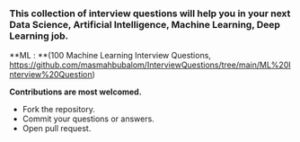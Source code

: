 ### **This collection of interview questions will help you in your next Data Science, Artificial Intelligence, Machine Learning, Deep Learning job.**

**ML : **(100 Machine Learning Interview Questions, https://github.com/masmahbubalom/InterviewQuestions/tree/main/ML%20Interview%20Question)

**Contributions are most welcomed.**

  - Fork the repository.
  - Commit your questions or answers.
  - Open pull request.
